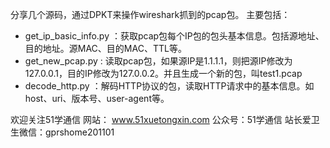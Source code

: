 分享几个源码，通过DPKT来操作wireshark抓到的pcap包。
主要包括：
- get_ip_basic_info.py  ：获取pcap包每个IP包的包头基本信息。包括源地址、目的地址。源MAC、目的MAC、TTL等。
- get_new_pcap.py       : 读取pcap包，如果源IP是1.1.1.1，则把源IP修改为127.0.0.1，目的IP修改为127.0.0.2。并且生成一个新的包，叫test1.pcap
- decode_http.py        ：解码HTTP协议的包，读取HTTP请求中的基本信息。如host、uri、版本号、user-agent等。


欢迎关注51学通信
网站： www.51xuetongxin.com
公众号：51学通信
站长爱卫生微信：gprshome201101

